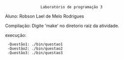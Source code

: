 					Laboratório de programação 3
Aluno: Robson Lael de Melo Rodrigues

Compilação: Digite 'make' no diretorio raiz da atividade.

execução:

     -Questão1: ./bin/questao1
     -Questão2: ./bin/questao2
     -Questão3: ./bin/questao3
